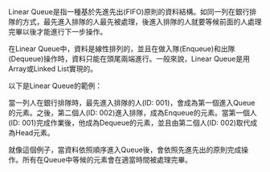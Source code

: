 

Linear Queue是指一種基於先進先出(FIFO)原則的資料結構。如同一列在銀行排隊的方式，最先進入排隊的人最先被處理，後進入排隊的人就要等候前面的人處理完畢以後才能進行下一步操作。

在Linear Queue中，資料是線性排列的，並且在做入隊(Enqueue)和出隊(Dequeue)操作時，資料只能在頭尾兩端進行。一般來說，Linear Queue是用Array或Linked List實現的。

以下是Linear Queue的範例：

當一列人在銀行排隊時，最先進入排隊的人(ID: 001)，會成為第一個進入Queue的元素。之後，第二個人(ID: 002)進入排隊，成為Enqueue的元素。當第一個人(ID: 001)完成作業後，他成為Dequeue的元素，並且由第二個人(ID: 002)取代成為Head元素。

就像這個例子，當資料依照順序進入Queue後，會依照先進先出的原則完成操作。所有在Queue中等候的元素會在適當時間被處理完畢。